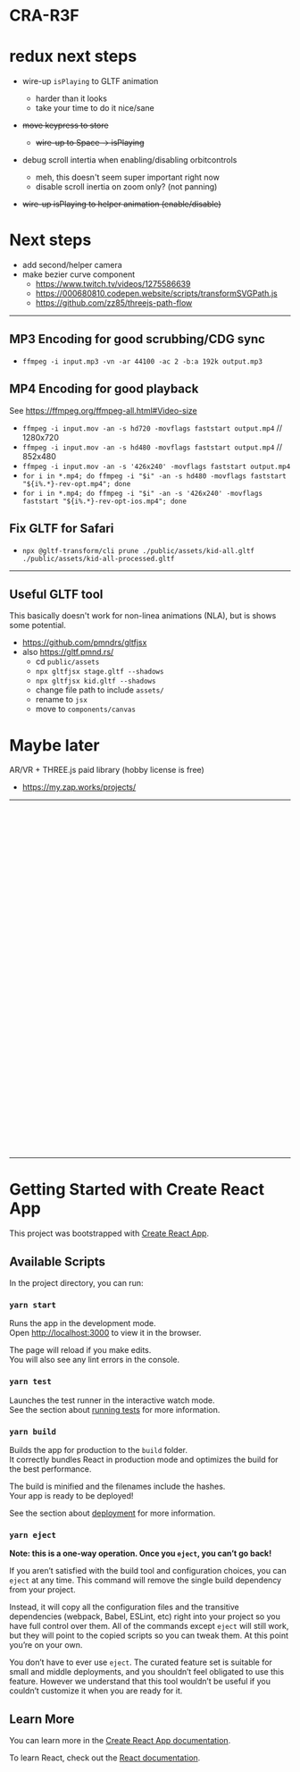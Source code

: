 # CRA-R3F

# redux next steps
* wire-up `isPlaying` to GLTF animation
  * harder than it looks
  * take your time to do it nice/sane


* ~~move keypress to store~~
  * ~~wire-up to Space -> isPlaying~~


* debug scroll intertia when enabling/disabling orbitcontrols
  * meh, this doesn't seem super important right now
  * disable scroll inertia on zoom only? (not panning)


* ~~wire-up isPlaying to helper animation (enable/disable)~~

# Next steps
* add second/helper camera
* make bezier curve component
  * https://www.twitch.tv/videos/1275586639
  * https://000680810.codepen.website/scripts/transformSVGPath.js
  * https://github.com/zz85/threejs-path-flow

---

## MP3 Encoding for good scrubbing/CDG sync
* `ffmpeg -i input.mp3 -vn -ar 44100 -ac 2 -b:a 192k output.mp3`

## MP4 Encoding for good playback
See https://ffmpeg.org/ffmpeg-all.html#Video-size
* `ffmpeg -i input.mov -an -s hd720 -movflags faststart output.mp4` // 1280x720
* `ffmpeg -i input.mov -an -s hd480 -movflags faststart output.mp4` // 852x480
* `ffmpeg -i input.mov -an -s '426x240' -movflags faststart output.mp4`
* `for i in *.mp4; do ffmpeg -i "$i" -an -s hd480 -movflags faststart "${i%.*}-rev-opt.mp4"; done`
* `for i in *.mp4; do ffmpeg -i "$i" -an -s '426x240' -movflags faststart "${i%.*}-rev-opt-ios.mp4"; done`

## Fix GLTF for Safari
* `npx @gltf-transform/cli prune ./public/assets/kid-all.gltf ./public/assets/kid-all-processed.gltf`

---

## Useful GLTF tool
This basically doesn't work for non-linea animations (NLA), but is shows some potential.
* https://github.com/pmndrs/gltfjsx
* also https://gltf.pmnd.rs/
    * cd `public/assets`
    * `npx gltfjsx stage.gltf --shadows`
    * `npx gltfjsx kid.gltf --shadows`
    * change file path to include `assets/`
    * rename to `jsx`
    * move to `components/canvas`

# Maybe later
AR/VR + THREE.js paid library (hobby license is free)
* https://my.zap.works/projects/

---



<br />
<br />
<br />
<br />
<br />
<br />
<br />
<br />
<br />
<br />
<br />
<br />
<br />
<br />
<br />
<br />
<br />
<br />
<br />
<br />
<br />
<br />
<br />
<br />
<br />
<br />
<br />
<br />
<br />
<br />
<br />
<br />
<br />
<br />
<br />
<br />

---

# Getting Started with Create React App

This project was bootstrapped with [Create React App](https://github.com/facebook/create-react-app).

## Available Scripts

In the project directory, you can run:

### `yarn start`

Runs the app in the development mode.\
Open [http://localhost:3000](http://localhost:3000) to view it in the browser.

The page will reload if you make edits.\
You will also see any lint errors in the console.

### `yarn test`

Launches the test runner in the interactive watch mode.\
See the section about [running tests](https://facebook.github.io/create-react-app/docs/running-tests) for more information.

### `yarn build`

Builds the app for production to the `build` folder.\
It correctly bundles React in production mode and optimizes the build for the best performance.

The build is minified and the filenames include the hashes.\
Your app is ready to be deployed!

See the section about [deployment](https://facebook.github.io/create-react-app/docs/deployment) for more information.

### `yarn eject`

**Note: this is a one-way operation. Once you `eject`, you can’t go back!**

If you aren’t satisfied with the build tool and configuration choices, you can `eject` at any time. This command will remove the single build dependency from your project.

Instead, it will copy all the configuration files and the transitive dependencies (webpack, Babel, ESLint, etc) right into your project so you have full control over them. All of the commands except `eject` will still work, but they will point to the copied scripts so you can tweak them. At this point you’re on your own.

You don’t have to ever use `eject`. The curated feature set is suitable for small and middle deployments, and you shouldn’t feel obligated to use this feature. However we understand that this tool wouldn’t be useful if you couldn’t customize it when you are ready for it.

## Learn More

You can learn more in the [Create React App documentation](https://facebook.github.io/create-react-app/docs/getting-started).

To learn React, check out the [React documentation](https://reactjs.org/).

